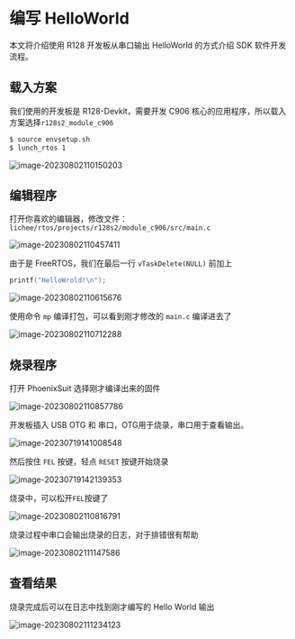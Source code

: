 # 编写 HelloWorld

本文将介绍使用 R128 开发板从串口输出 HelloWorld 的方式介绍 SDK 软件开发流程。

## 载入方案

我们使用的开发板是 R128-Devkit，需要开发 C906 核心的应用程序，所以载入方案选择`r128s2_module_c906`

```bash
$ source envsetup.sh 
$ lunch_rtos 1
```

![image-20230802110150203](assets/post/hello_world/image-20230802110150203.png)

## 编辑程序

打开你喜欢的编辑器，修改文件：`lichee/rtos/projects/r128s2/module_c906/src/main.c`

![image-20230802110457411](assets/post/hello_world/image-20230802110457411.png)

由于是 FreeRTOS，我们在最后一行 `vTaskDelete(NULL)` 前加上 

```c
printf("HelloWrold!\n");
```

![image-20230802110615676](assets/post/hello_world/image-20230802110615676.png)

使用命令 `mp` 编译打包，可以看到刚才修改的 `main.c` 编译进去了

![image-20230802110712288](assets/post/hello_world/image-20230802110712288.png)

## 烧录程序

打开 PhoenixSuit 选择刚才编译出来的固件

![image-20230802110857786](assets/post/hello_world/image-20230802110857786.png)

开发板插入 USB OTG 和 串口，OTG用于烧录，串口用于查看输出。

![image-20230719141008548](assets/post/hello_world/image-20230719141008548.jpg)

然后按住 `FEL` 按键，轻点 `RESET` 按键开始烧录

![image-20230719142139353](assets/post/hello_world/image-20230719142139353.jpg)

烧录中，可以松开`FEL`按键了

![image-20230802110816791](assets/post/hello_world/image-20230802110816791.png)

烧录过程中串口会输出烧录的日志，对于排错很有帮助

![image-20230802111147586](assets/post/hello_world/image-20230802111147586.png)

## 查看结果

烧录完成后可以在日志中找到刚才编写的 Hello World 输出

![image-20230802111234123](assets/post/hello_world/image-20230802111234123.png)